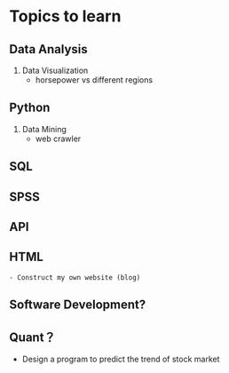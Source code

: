 # Topics to learn

## Data Analysis
1. Data Visualization
    - horsepower vs different regions

## Python
1. Data Mining
    - web crawler

## SQL

## SPSS

## API

## HTML
    - Construct my own website (blog)

## Software Development?
 
## Quant？
   - Design a program to predict the trend of stock market
